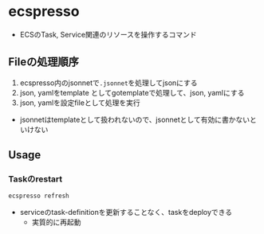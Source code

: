 # ecspresso

* ECSのTask, Service関連のリソースを操作するコマンド


## Fileの処理順序

1. ecspresso内のjsonnetで`.jsonnet`を処理してjsonにする
2. json, yamlをtemplate としてgotemplateで処理して、json, yamlにする
3. json, yamlを設定fileとして処理を実行

* jsonnetはtemplateとして扱われないので、jsonnetとして有効に書かないといけない

## Usage

### Taskのrestart

```sh
ecspresso refresh
```

* serviceのtask-definitionを更新することなく、taskをdeployできる
  * 実質的に再起動
